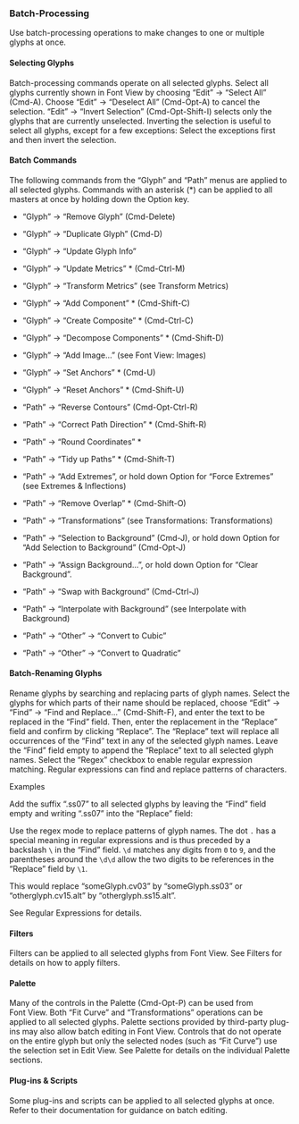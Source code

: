 ### Batch-Processing

Use batch-processing operations to make changes to one or multiple glyphs at once.

#### Selecting Glyphs

Batch-processing commands operate on all selected glyphs.
Select all glyphs currently shown in Font View by choosing “Edit” → “Select All” (Cmd-A).
Choose “Edit” → “Deselect All” (Cmd-Opt-A) to cancel the selection.
“Edit” → “Invert Selection” (Cmd-Opt-Shift-I) selects only the glyphs that are currently unselected.
Inverting the selection is useful to select all glyphs, except for a few exceptions:
Select the exceptions first and then invert the selection.

#### Batch Commands

The following commands from the “Glyph” and “Path” menus are applied to all selected glyphs.
Commands with an asterisk (*) can be applied to all masters at once by holding down the Option key.

- “Glyph” → “Remove Glyph” (Cmd-Delete)

- “Glyph” → “Duplicate Glyph” (Cmd-D)

- “Glyph” → “Update Glyph Info”

- “Glyph” → “Update Metrics” * (Cmd-Ctrl-M)

- “Glyph” → “Transform Metrics” (see Transform Metrics)

- “Glyph” → “Add Component” * (Cmd-Shift-C)

- “Glyph” → “Create Composite” * (Cmd-Ctrl-C)

- “Glyph” → “Decompose Components” * (Cmd-Shift-D)

- “Glyph” → “Add Image…” (see Font View: Images)

- “Glyph” → “Set Anchors” * (Cmd-U)

- “Glyph” → “Reset Anchors” * (Cmd-Shift-U)

- “Path” → “Reverse Contours” (Cmd-Opt-Ctrl-R)

- “Path” → “Correct Path Direction” * (Cmd-Shift-R)

- “Path” → “Round Coordinates” *

- “Path” → “Tidy up Paths” * (Cmd-Shift-T)

- “Path” → “Add Extremes”, or hold down Option for “Force Extremes” (see Extremes & Inflections)

- “Path” → “Remove Overlap” * (Cmd-Shift-O)

- “Path” → “Transformations” (see Transformations: Transformations)

- “Path” → “Selection to Background” (Cmd-J), or hold down Option for “Add Selection to Background” (Cmd-Opt-J)

- “Path” → “Assign Background…”, or hold down Option for “Clear Background”.

- “Path” → “Swap with Background” (Cmd-Ctrl-J)

- “Path” → “Interpolate with Background” (see Interpolate with Background)

- “Path” → “Other” → “Convert to Cubic”

- “Path” → “Other” → “Convert to Quadratic”

#### Batch-Renaming Glyphs

Rename glyphs by searching and replacing parts of glyph names.
Select the glyphs for which parts of their name should be replaced, choose “Edit” → “Find” → “Find and Replace…” (Cmd-Shift-F), and enter the text to be replaced in the “Find” field.
Then, enter the replacement in the “Replace” field and confirm by clicking “Replace”.
The “Replace” text will replace all occurrences of the “Find” text in any of the selected glyph names.
Leave the “Find” field empty to append the “Replace” text to all selected glyph names.
Select the “Regex” checkbox to enable regular expression matching.
Regular expressions can find and replace patterns of characters.

Examples

Add the suffix “.ss07” to all selected glyphs by leaving the “Find” field empty and writing “.ss07” into the “Replace” field:

Use the regex mode to replace patterns of glyph names.
The dot `.` has a special meaning in regular expressions and is thus preceded by a backslash `\` in the “Find” field.
`\d` matches any digits from `0` to `9`, and the parentheses around the `\d\d` allow the two digits to be references in the “Replace” field by `\1`.

This would replace “someGlyph.cv03” by “someGlyph.ss03” or “otherglyph.cv15.alt” by “otherglyph.ss15.alt”.

See Regular Expressions for details.

#### Filters

Filters can be applied to all selected glyphs from Font View.
See Filters for details on how to apply filters.

#### Palette

Many of the controls in the Palette (Cmd-Opt-P) can be used from Font View.
Both “Fit Curve” and “Transformations” operations can be applied to all selected glyphs.
Palette sections provided by third-party plug-ins may also allow batch editing in Font View.
Controls that do not operate on the entire glyph but only the selected nodes (such as “Fit Curve”) use the selection set in Edit View.
See Palette for details on the individual Palette sections.

#### Plug-ins & Scripts

Some plug-ins and scripts can be applied to all selected glyphs at once.
Refer to their documentation for guidance on batch editing.